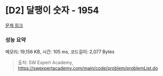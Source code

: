 # [D2] 달팽이 숫자 - 1954 

[문제 링크](https://swexpertacademy.com/main/code/problem/problemDetail.do?contestProbId=AV5PobmqAPoDFAUq) 

### 성능 요약

메모리: 19,156 KB, 시간: 105 ms, 코드길이: 2,077 Bytes



> 출처: SW Expert Academy, https://swexpertacademy.com/main/code/problem/problemList.do